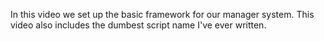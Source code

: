 In this video we set up the basic framework for our manager system. This video also includes the dumbest script name I've ever written. 
